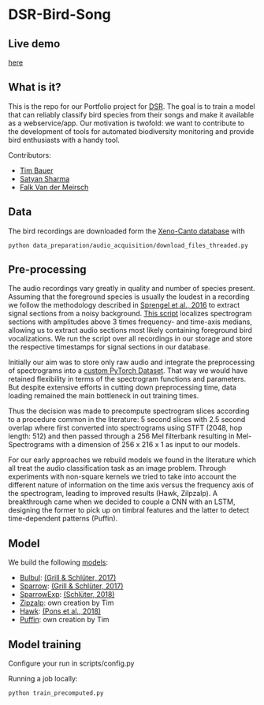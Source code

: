 # DSR-Bird-Song

## Live demo

[here](https://chirps.eu)

## What is it?

This is the repo for our Portfolio project for [DSR](https://datascienceretreat.com/). The goal is to train a model that can reliably classify bird species from their songs and make it available as a webservice/app. 
Our motivation is twofold: we want to contribute to the development of tools for automated biodiversity monitoring and provide bird enthusiasts with a handy tool.

Contributors: 
* [Tim Bauer](https://github.com/bimtauer)
* [Satyan Sharma](https://github.com/stynshrm)
* [Falk Van der Meirsch](https://github.com/multavici)

## Data

The bird recordings are downloaded form the [Xeno-Canto database](https://www.xeno-canto.org/) with 
```
python data_preparation/audio_acquisition/download_files_threaded.py
```

## Pre-processing

The audio recordings vary greatly in quality and number of species present. Assuming that the foreground species is usually the loudest in a recording we follow the methodology described in [Sprengel et al., 2016](http://ceur-ws.org/Vol-1609/16090547.pdf) to extract signal sections from a noisy background. [This script](birdsong/data_preparation/audio_conversion/signal_extraction.py)  localizes spectrogram sections with amplitudes above 3 times frequency- and time-axis medians, allowing us to extract audio sections most likely containing foreground bird vocalizations. We run the script over all recordings in our storage and store the respective timestamps for signal sections in our database.

Initially our aim was to store only raw audio and integrate the preprocessing of
spectrograms into a [custom PyTorch Dataset](birdsong/datasets/dynamic_dataset.py). That way we would have retained flexibility in terms of the spectrogram functions and parameters. But despite extensive efforts in cutting down preprocessing time, data loading remained the main bottleneck in out training times.

Thus the decision was made to precompute spectrogram slices according to a procedure common in the literature: 5 second slices with 2.5 second overlap where first converted into spectrograms using STFT (2048, hop length: 512) and then passed 
through a 256 Mel filterbank resulting in Mel-Spectrograms with a dimension of 
256 x 216 x 1 as input to our models.

For our early approaches we rebuild models we found in the literature which all 
treat the audio classification task as an image problem. Through experiments with
non-square kernels we tried to take into account the different nature of information on the time axis versus the frequency axis of the spectrogram, leading to improved results (Hawk, Zilpzalp). A breakthrough came when we decided to couple a CNN with an LSTM, designing the former to pick up on timbral features and the latter to detect time-dependent patterns (Puffin).

## Model

We build the following [models](birdsong/models):
* [Bulbul](birdsong/models/bulbul.py): [(Grill & Schlüter, 2017)](https://www.eurasip.org/Proceedings/Eusipco/Eusipco2017/papers/1570347092.pdf)
* [Sparrow](birdsong/models/sparrow.py): [(Grill & Schlüter, 2017)](https://www.eurasip.org/Proceedings/Eusipco/Eusipco2017/papers/1570347092.pdf)
* [SparrowExp](birdsong/models/sparrow_exp_a.py): [(Schlüter, 2018)](http://www.ofai.at/~jan.schlueter/pubs/2018_birdclef.pdf)
* [Zipzalp](birdsong/models/zilpzalp.py): own creation by Tim 
* [Hawk](birdsong/models/hawk.py): [(Pons et al., 2018)](http://ismir2018.ircam.fr/doc/pdfs/191_Paper.pdf )
* [Puffin](birdsong/models/puffin.py): own creation by Tim 


## Model training
Configure your run in scripts/config.py

Running a job locally: 
```
python train_precomputed.py
